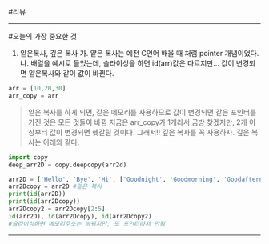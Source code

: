 #리뷰


---
#오늘의 가장 중요한 것
1. 얕은복사, 깊은 복사
  가. 얕은 복사는 예전 C언어 배울 때 처럼 pointer 개념이었다.
  나. 배열을 예시로 들었는데, 슬라이싱을 하면 id(arr)값은 다르지만... 값이 변경되면 얕은복사와 같이 값이 바뀐다.

```python
arr = [10,20,30]
arr_copy = arr
```
>얕은 복사를 하게 되면, 같은 메모리를 사용하므로 값이 변경되면 같은 포인터를 가진 것은 모든 것들이 바뀜
>지금은 arr_copy가 1개라서 금방 찾겠지만, 2개 이상부터 값이 변경되면 헷갈릴 것이다.
>그래서!! 깊은 복사를 꼭 사용하자. 깊은 복사는 아래와 같다.


```python
import copy
deep_arr2D = copy.deepcopy(arr2d)
```

```python
arr2D = ['Hello', 'Bye', 'Hi', ['Goodnight', 'Goodmorning', 'Goodafternoon']]
arr2Dcopy = arr2D #얕은 복사
print(id(arr2D))
print(id(arr2Dcopy))
arr2Dcopy2 = arr2Dcopy[2:5]
id(arr2D), id(arr2Dcopy), id(arr2Dcopy2)
#슬라이싱하면 메모리주소는 바뀌지만, 또 포인터라서 안됨
```
---
